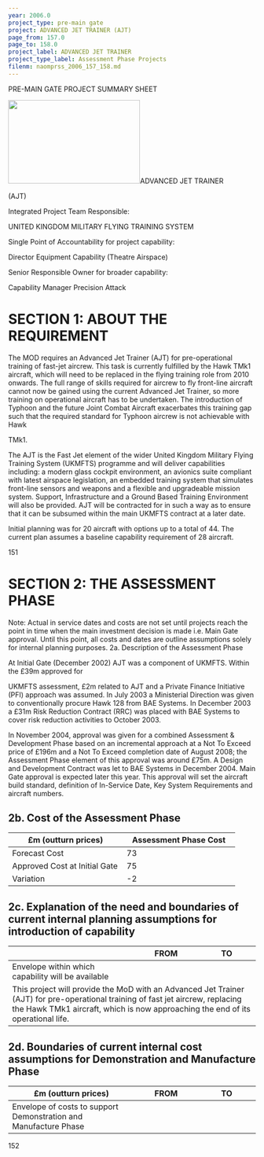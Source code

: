 ```yaml
---
year: 2006.0
project_type: pre-main gate
project: ADVANCED JET TRAINER (AJT)
page_from: 157.0
page_to: 158.0
project_label: ADVANCED JET TRAINER
project_type_label: Assessment Phase Projects
filenm: naomprss_2006_157_158.md
---
```

PRE-MAIN GATE PROJECT SUMMARY SHEET

<img src="./data-raw/gfm-out/images/naomprss_2006_157_158./media/image1.png"
style="width:2.79667in;height:1.77in" />ADVANCED JET TRAINER

(AJT)

Integrated Project Team Responsible:

UNITED KINGDOM MILITARY FLYING TRAINING SYSTEM

Single Point of Accountability for project capability:

Director Equipment Capability (Theatre Airspace)

Senior Responsible Owner for broader capability:

Capability Manager Precision Attack

# SECTION 1: ABOUT THE REQUIREMENT

The MOD requires an Advanced Jet Trainer (AJT) for pre-operational training of fast-jet aircrew. This task is currently fulfilled by the Hawk TMk1 aircraft, which will need to be replaced in the flying training role from 2010 onwards. The full range of skills required for aircrew to fly front-line aircraft cannot now be gained using the current Advanced Jet Trainer, so more training on operational aircraft has to be undertaken. The introduction of Typhoon and the future Joint Combat Aircraft exacerbates this training gap such that the required standard for Typhoon aircrew is not achievable with Hawk

TMk1.

The AJT is the Fast Jet element of the wider United Kingdom Military Flying Training System (UKMFTS) programme and will deliver capabilities including: a modern glass cockpit environment, an avionics suite compliant with latest airspace legislation, an embedded training system that simulates front-line sensors and weapons and a flexible and upgradeable mission system. Support, Infrastructure and a Ground Based Training Environment will also be provided. AJT will be contracted for in such a way as to ensure that it can be subsumed within the main UKMFTS contract at a later date.

Initial planning was for 20 aircraft with options up to a total of 44. The current plan assumes a baseline capability requirement of 28 aircraft.

151

# SECTION 2: THE ASSESSMENT PHASE

Note: Actual in service dates and costs are not set until projects reach the point in time when the main investment decision is made i.e. Main Gate approval. Until this point, all costs and dates are outline assumptions solely for internal planning purposes. 2a. Description of the Assessment Phase

At Initial Gate (December 2002) AJT was a component of UKMFTS. Within the £39m approved for

UKMFTS assessment, £2m related to AJT and a Private Finance Initiative (PFI) approach was assumed. In July 2003 a Ministerial Direction was given to conventionally procure Hawk 128 from BAE Systems. In December 2003 a £31m Risk Reduction Contract (RRC) was placed with BAE Systems to cover risk reduction activities to October 2003.

In November 2004, approval was given for a combined Assessment &
Development Phase based on an incremental approach at a Not To Exceed price of £196m and a Not To Exceed completion date of August 2008; the Assessment Phase element of this approval was around £75m. A Design and Development Contract was let to BAE Systems in December 2004. Main Gate approval is expected later this year. This approval will set the aircraft build standard, definition of In-Service Date, Key System Requirements and aircraft numbers.

## 2b. Cost of the Assessment Phase

<table>
<colgroup>
<col style="width: 50%" />
<col style="width: 49%" />
</colgroup>
<thead>
<tr>
<th>
£m (outturn prices)
</th>
<th>
Assessment Phase Cost
</th>
</tr>
</thead>
<tbody>
<tr>
<td>Forecast Cost</td>
<td>
73
</td>
</tr>
<tr>
<td>Approved Cost at Initial Gate</td>
<td>
75
</td>
</tr>
<tr>
<td>Variation</td>
<td>
-2
</td>
</tr>
</tbody>
</table>

## 2c. Explanation of the need and boundaries of current internal planning assumptions for introduction of capability

<table>
<colgroup>
<col style="width: 50%" />
<col style="width: 25%" />
<col style="width: 23%" />
</colgroup>
<thead>
<tr>
<th></th>
<th>
FROM
</th>
<th>
TO
</th>
</tr>
</thead>
<tbody>
<tr>
<td>Envelope within which capability will be available</td>
<td>

</td>
<td>

</td>
</tr>
<tr>
<td colspan="3">This project will provide the MoD with an Advanced Jet Trainer (AJT) for pre-operational training of fast jet aircrew, replacing the Hawk TMk1 aircraft, which is now approaching the end of its operational life.</td>
</tr>
</tbody>
</table>

## 2d. Boundaries of current internal cost assumptions for Demonstration and Manufacture Phase

<table>
<colgroup>
<col style="width: 50%" />
<col style="width: 25%" />
<col style="width: 23%" />
</colgroup>
<thead>
<tr>
<th>
£m (outturn prices)
</th>
<th>
FROM
</th>
<th>
TO
</th>
</tr>
</thead>
<tbody>
<tr>
<td>Envelope of costs to support Demonstration and Manufacture Phase</td>
<td>

</td>
<td>

</td>
</tr>
</tbody>
</table>

152
